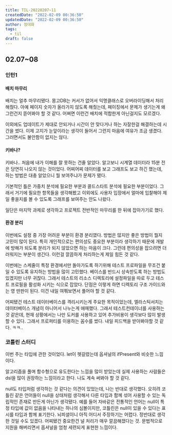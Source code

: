```yaml
---
title: TIL-20220207~11
createdDate: "2022-02-09 00:36:50"
updatedDate: "2022-02-09 00:36:50"
author: 정대화
tags:
  - til
draft: false
---
```


## 02.07~08

### 인턴1

#### 배치 마무리

배치는 얼추 마무리됐다. 몽고DB는 커서가 없어서 익명클래스로 오버라이딩해서 처리해줬다. 아예 페이지 숫자가 올라가지 않도록 해줬는데, 페이징에서 문제가 생기는게 왜 그런건지 뜯어봐야 할 것 같다. 어쩌면 이런건 배치에 적합한게 아닌걸지도 모르겠다.

이외에도 업데이트가 제대로 안되거나 시간이 안 맞다거나 하는 자잘한걸 해결하는데 시간을 썼다. 이제 고지가 눈앞이라는 생각이 들어서 그런지 마음에 여유가 조금 생겼다. 그러면서도 불안함이 없지는 않다.

#### 키바나?

키바나.. 처음에 내가 이해를 잘 못하는 건줄 알았다. 알고보니 시계열 데이터라 15분 전은 당연히 나오지 않는 것이었다. 어찌어찌 데이터를 보고 그래프도 보고 하긴 했는데, 하는 방법은 대충 알았으니 뭘 보여주냐가 문제가 됐다.

기본적인 틀은 가중치 분석에 필요한 부분과 콜드스타트 분석에 필요한 부분이었다. 그래서 거기에 필요한 항목들을 생각해봤고 이외에도 사용자 입장에서 얼마에 입찰해야 제일 좋을지를 볼 수 있도록 그래프를 보여주는 안도 나왔다.

일단은 마지막 과제로 생각하고 프로젝트 전반적인 마무리를 한 뒤에 잡아가기로 했다.

#### 환경 분리

이번에도 설정 중 가장 어려운 부분이 환경 분리였다. 방법은 많지만 좋은 방법이 뭘지 고민이 많이 된다. 특히 개인적으로는 편의성도 중요한 부분이라 생각하기 때문에 개발에 방해가 되도록 분리가 되지 않았으면 하는 마음이 크다. 그런데 편의성을 잡으려면 더러워지는 부분이 생긴다. 이런걸 깔끔하게 처리하는게 제일 힘든 것 같다.

이번에는 스케줄이 특정 환경에서만 돌아가도록 하기위해 테스트 프로파일을 무조건 붙일 수 있도록 유지하는 방법을 많이 고민했다. 베이스를 반드시 상속받도록 하는 방법도 있겠지만 너무 귀찮다. 그래서 테스트의 리소스 디렉토리에 설정파일을 따로 두고 테스트 프로필을 활성화 시키는 식으로 잡았다. 단점은 이렇게 하면 디렉토리 구조 가이드와는 영 딴판이 된다. 이건 내일 여쭤보면서 풀어야 할 것 같다.

어찌됐건 테스트 데이터베이스를 격리시키는게 주요한 목적이었는데, 엘라스틱서치는 데이터베이스 개념이 아니어서 나누는게 애매했다. 그래서 테스트컨테이너를 사용하는 것 같은데, 현재 상황에서는 나만 도커를 사용하고 있어 추가비용이 생각보다 많이 발생할 수 있다. 그래서 프로퍼티를 이용하는 꼼수를 썼다. 내일 피드백을 받아봐야할 것 같다. ㅋㅋ..

### 코틀린 스터디

이번 주는 타입에 관한 것이었다. let이 헷갈렸는데 옵셔널의 ifPresent와 비슷한 느낌이다.

알고리즘을 풀며 함수형으로 유도한다는 느낌을 많이 받았는데 실제 사용하는 사람들은 dsl을 많이 권장하는 느낌이라고 한다. 나도 계속 써봐야 할 것 같다.

null도 타입처럼 생각하는 것 같다는 의견이 있었는데, 나는 반대로 생각했다. 오히려 코틀린 같은 언어들이 null을 상태처럼 생각해서 다른 타입과 함께 섞어 사용할 수 있는 독립적인 존재로 만든게 아닌가 생각됐다. 예를 들어 자바같은 전통적인 언어는 null이 특정 타입에 값이 없음을 나타내는 하나의 심볼이지만, 코틀린은 null이 있을 수 있다는 표시를 타입과 함께 표기한다. 뇌피셜이니 아직 어디서 주장하기는 어렵다. 정반대로 생각한 것일 수도 있겠다. 어찌됐건 중요한건 널 처리가 매우 깔끔해졌다는 것. 문법적으로 지원을 해버리면서 옵셔널을 엄청 세련되게 표현한 느낌이다.
